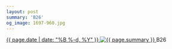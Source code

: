 ```yaml
---
layout: post
summary: 'B26'
og_image: 1697-960.jpg
---
```


<p>
 <time>
  <a href="/1697">
   {{ page.date | date: "%B %-d, %Y" }}
  </a>
 </time>
 <a href="/1697">
  <img alt="{{ page.summary }}" data-taken="11/12/2022" sizes="(min-width: 700px) 50vw, calc(100vw - 2rem)" src="{{ site.assets_url }}/1697-480.jpg" srcset="{{ site.assets_url }}/1697-240.jpg 240w, {{ site.assets_url }}/1697-480.jpg 480w, {{ site.assets_url }}/1697-720.jpg 720w, {{ site.assets_url }}/1697-960.jpg 960w"/>
 </a>
 <span>
  B26
 </span>
</p>
